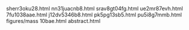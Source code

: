 sherr3oku28.html
nn31juacnb8.html
srav8gt04fg.html
ue2mr87evh.html
7fu1038aae.html
j12dv5346b8.html
pk5pg13sb5.html
pu5i8g7mmb.html
figures/mass
10bae.html
abstract.html